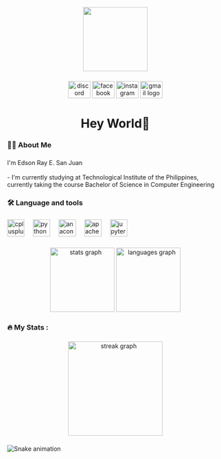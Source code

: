 <div align="center">
  <img height="150" src="https://www.google.com/search?q=Hello+world+picture+gif+horizontal&client=firefox-b-d&sca_esv=a5c38de6a3382265&udm=2&biw=1920&bih=947&ei=jOWOZ6_FN9WR4-EP99PL0AE&ved=0ahUKEwivu6XxwoWLAxXVyDgGHffpEhoQ4dUDCBE&uact=5&oq=Hello+world+picture+gif+horizontal&gs_lp=EgNpbWciIkhlbGxvIHdvcmxkIHBpY3R1cmUgZ2lmIGhvcml6b250YWxIhRtQ9gJYhBlwAXgAkAEAmAFKoAGjBaoBAjExuAEDyAEA-AEBmAIAoAIAmAMAiAYBkgcAoAfvAw&sclient=img#vhid=gBkpIAvHsIETfM&vssid=mosaic"  />
</div>

###

<div align="center">
  <img src="https://raw.githubusercontent.com/maurodesouza/profile-readme-generator/master/src/assets/icons/social/discord/default.svg" width="52" height="40" alt="discord logo"  />
  <img src="https://raw.githubusercontent.com/maurodesouza/profile-readme-generator/master/src/assets/icons/social/facebook/default.svg" width="52" height="40" alt="facebook logo"  />
  <img src="https://raw.githubusercontent.com/maurodesouza/profile-readme-generator/master/src/assets/icons/social/instagram/default.svg" width="52" height="40" alt="instagram logo"  />
  <img src="https://raw.githubusercontent.com/maurodesouza/profile-readme-generator/master/src/assets/icons/social/gmail/default.svg" width="52" height="40" alt="gmail logo"  />
</div>

###

<h1 align="center">Hey World👋</h1>

###

<h3 align="left">👩‍💻  About Me</h3>

###

<p align="left">I'm Edson Ray E. San Juan <br><br>- I'm currently studying at Technological Institute of the Philippines, currently taking the course Bachelor of Science in Computer Engineering</p>

###

<h3 align="left">🛠 Language and tools</h3>

###

<div align="left">
  <img src="https://cdn.jsdelivr.net/gh/devicons/devicon/icons/cplusplus/cplusplus-original.svg" height="40" alt="cplusplus logo"  />
  <img width="12" />
  <img src="https://cdn.jsdelivr.net/gh/devicons/devicon/icons/python/python-original.svg" height="40" alt="python logo"  />
  <img width="12" />
  <img src="https://cdn.jsdelivr.net/gh/devicons/devicon/icons/anaconda/anaconda-original.svg" height="40" alt="anaconda logo"  />
  <img width="12" />
  <img src="https://cdn.jsdelivr.net/gh/devicons/devicon/icons/apache/apache-original.svg" height="40" alt="apache logo"  />
  <img width="12" />
  <img src="https://cdn.jsdelivr.net/gh/devicons/devicon/icons/jupyter/jupyter-original.svg" height="40" alt="jupyter logo"  />
</div>

###

<div align="center">
  <img src="https://github-readme-stats.vercel.app/api?username=EdsonRay05&hide_title=false&hide_rank=false&show_icons=true&include_all_commits=true&count_private=true&disable_animations=false&theme=dracula&locale=en&hide_border=false&order=1" height="150" alt="stats graph"  />
  <img src="https://github-readme-stats.vercel.app/api/top-langs?username=EdsonRay05&locale=en&hide_title=false&layout=compact&card_width=320&langs_count=5&theme=dracula&hide_border=false&order=2" height="150" alt="languages graph"  />
</div>

###

<h3 align="left">🔥   My Stats :</h3>

###

<div align="center">
  <img src="https://streak-stats.demolab.com?user=EdsonRay05&locale=en&mode=daily&theme=dark&hide_border=false&border_radius=5&order=3" height="220" alt="streak graph"  />
</div>

###

<img src="https://raw.githubusercontent.com/EdsonRay05/EdsonRay05/output/snake.svg" alt="Snake animation" />

###
